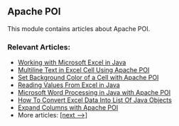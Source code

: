 ## Apache POI

This module contains articles about Apache POI.

### Relevant Articles:

- [Working with Microsoft Excel in Java](https://www.baeldung.com/java-microsoft-excel)
- [Multiline Text in Excel Cell Using Apache POI](https://www.baeldung.com/apache-poi-write-multiline-text)
- [Set Background Color of a Cell with Apache POI](https://www.baeldung.com/apache-poi-background-color)
- [Reading Values From Excel in Java](https://www.baeldung.com/java-read-dates-excel)
- [Microsoft Word Processing in Java with Apache POI](https://www.baeldung.com/java-microsoft-word-with-apache-poi)
- [How To Convert Excel Data Into List Of Java Objects](https://www.baeldung.com/java-convert-excel-data-into-list)
- [Expand Columns with Apache POI](https://www.baeldung.com/java-apache-poi-expand-columns)
- More articles: [[next -->]](../apache-poi-2)
